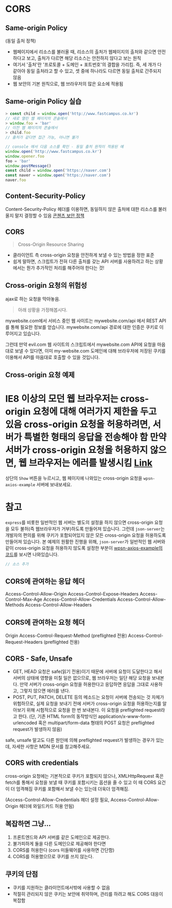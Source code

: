 # CORS
## Same-origin Policy
(동일 출처 정책)
- 웹페이지에서 리소스를 불러올 때, 리소스의 출처가 웹페이지의 출처와 같으면 안전하다고 보고, 출처가 다르면 해당 리소스는 안전하지 않다고 보는 원칙
- 여기서 '출처'란 '프로토콜 + 도메인 + 포트번호'의 결합을 가리킴. 즉, 세 개가 다 같아야 동일 출처라고 할 수 있고, 셋 중에 하나라도 다르면 동일 출처로 간주되지 않음
- 웹 보안의 기본 원칙으로, 웹 브라우저의 많은 요소에 적용됨

## Same-origin Policy 실습

```js
> const child = window.open('http://www.fastcampus.co.kr')
// 새로 열린 웹 페이지의 콘솔에서
> window.foo = 'bar'
// 이전 웹 페이지의 콘솔에서
> child.foo
// 출처가 같다면 접근 가능, 아니면 불가

```
```js
// console 에서 다음 소스를 확인 - 동일 출처 원칙이 적용된 예
window.open('http://www.fastcampus.co.kr')
window.opener.foo
foo = 'bar'
window.postMessage()
const child = window.open('https://naver.com')
const naver = window.open('https://naver.com')
naver.foo

```

## Content-Security-Policy
Content-Security-Policy 헤더를 이용하면, 동일하지 않은 출처에 대한 리소스를 불러올지 말지 결정할 수 있음
[콘첸츠 보안 정책](https://developers.google.com/web/fundamentals/security/csp/?hl=ko)

## CORS
> Cross-Origin Resource Sharing
- 클라이언트 측 cross-origin 요청을 
안전하게 보낼 수 있는 방법을 정한 표준
- 쉽게 말하면, 스크립트가 전혀 다른 출처를 갖는 API 서버를 사용하려고 하는 상황에서는 뭔가 추가적인 처리를 해주어야 한다는 것!

## Cross-origin 요청의 위험성
ajax로 하는 요청을 막아놓음.
> 아래 상황을 가정해봅시다.

mywebsite.com에서 서비스 중인 웹 사이트는 mywebsite.com/api 에서 REST API를 통해 필요한 정보를 얻습니다. mywebsite.com/api 경로에 대한 인증은 쿠키로 이루어지고 있습니다.

그런데 만약 evil.com 웹 사이트의 스크립트에서 mywebsite.com API에 요청을 마음대로 보낼 수 있다면, 이미 my-website.com 도메인에 대해 브라우저에 저장된 쿠키를 이용해서 API를 마음대로 호출할 수 있을 것입니다.

## Cross-origin 요청 예제
IE8 이상의 모던 웹 브라우저는 cross-origin 요청에 대해 여러가지 제한을 두고 있음
cross-origin 요청을 허용하려면, 서버가 특별한 형태의 응답을 전송해야 함
만약 서버가 cross-origin 요청을 허용하지 않으면, 웹 브라우저는 에러를 발생시킴
[Link](https://glitch.com/edit/#!/wpsn-cross-origin-example)
===

상단의 `Show` 버튼을 누르시고, 웹 페이지에 나와있는 cross-origin 요청을 `wpsn-axios-example` 서버에 보내보세요.

# 참고 
`express`를 비롯한 일반적인 웹 서버는 별도의 설정을 하지 않으면 cross-origin 요청을 모두 불허(즉 웹브라우저가 거부)하도록 만들어져 있습니다. 그런데 `json-server`는 개발자의 편의를 위해 쿠키가 포함되어있지 않은 모든 cross-origin 요청을 허용하도록 만들어져 있습니다. 본 예제의 원활한 진행을 위해, `json-server`가 일반적인 웹 서버와 같이 cross-origin 요청을 허용하지 않도록 설정한 부분이 [wpsn-axios-example의 코드](https://glitch.com/edit/#!/wpsn-axios-example?path=server.js:7:41)를 보시면 나와있습니다.
```js
// 소스 추가 

```


## CORS에 관여하는 응답 헤더
Access-Control-Allow-Origin
Access-Control-Expose-Headers
Access-Control-Max-Age
Access-Control-Allow-Credentials
Access-Control-Allow-Methods
Access-Control-Allow-Headers

## CORS에 관여하는 요청 헤더
Origin
Access-Control-Request-Method (preflighted 전용)
Access-Control-Request-Headers (preflighted 전용)

## CORS - Safe, Unsafe
- GET, HEAD 요청은 safe(읽기 전용)이기 때문에 서버에 요청이 도달한다고 해서 서버의 상태에 영향을 미칠 일은 없으므로, 웹 브라우저는 일단 해당 요청을 보내본다. 만약 서버가 cross-origin 요청을 허용한다고 응답하면 응답을 그대로 사용하고, 그렇지 않으면 에러를 낸다.
- POST, PUT, PATCH, DELETE 등의 메소드는 요청이 서버에 전송되는 것 자체가 위험하므로, 실제 요청을 보내기 전에 서버가 cross-origin 요청을 허용하는지를 알아보기 위해 시험적으로 요청을 한 번 보내본다. 이 요청을 preflighted request라고 한다.
(단, 기존 HTML form의 동작방식인 application/x-www-form-urlencoded 혹은 
multipart/form-data 형태의 POST 요청은 preflighted request가 발생하지 않음)

safe, unsafe 말고도 다른 원인에 의해 preflighted request가 발생하는 경우가 있는데, 
자세한 사항은 MDN 문서를 참고해주세요.



## CORS with credentials
cross-origin 요청에는 기본적으로 쿠키가 포함되지 않으나, XMLHttpRequest 혹은 fetch를 통해서 요청을 보낼 때 쿠키를 포함시키는 옵션을 줄 수 있고 이 때 CORS 요건이 더 엄격해짐 
쿠키를 포함해서 보낼 수는 있는데 더욱더 엄격해짐.

(Access-Control-Allow-Credentials 헤더 설정 필요, Access-Control-Allow-Origin 헤더에 와일드카드 허용 안됨)

## 복잡하면 그냥...
1. 프론트엔드와 API 서버를 같은 도메인으로 제공한다.
2. 불가피하게 둘을 다른 도메인으로 제공해야 한다면
  1. CORS를 허용한다 (cors 미들웨어를 사용하면 간단함)
  2. CORS를 허용했으므로 쿠키를 쓰지 않는다.


## 쿠키의 단점
- 쿠키를 지원하는 클라이언트에서밖에 사용할 수 없음
- 적절히 관리되지 않은 쿠키는 보안에 취약하며, 관리를 하려고 해도 CORS 대응이 복잡함








